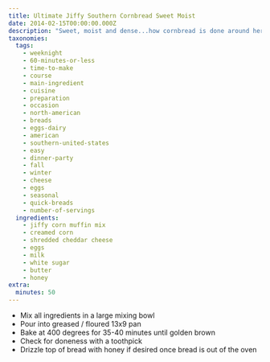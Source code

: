```yaml
---
title: Ultimate Jiffy Southern Cornbread Sweet Moist
date: 2014-02-15T00:00:00.000Z
description: "Sweet, moist and dense...how cornbread is done around here.  \r\ncan add a small can of jalapenos for spice, but i do not."
taxonomies:
  tags:
    - weeknight
    - 60-minutes-or-less
    - time-to-make
    - course
    - main-ingredient
    - cuisine
    - preparation
    - occasion
    - north-american
    - breads
    - eggs-dairy
    - american
    - southern-united-states
    - easy
    - dinner-party
    - fall
    - winter
    - cheese
    - eggs
    - seasonal
    - quick-breads
    - number-of-servings
  ingredients:
    - jiffy corn muffin mix
    - creamed corn
    - shredded cheddar cheese
    - eggs
    - milk
    - white sugar
    - butter
    - honey
extra:
  minutes: 50
---
```

 - Mix all ingredients in a large mixing bowl
 - Pour into greased / floured 13x9 pan
 - Bake at 400 degrees for 35-40 minutes until golden brown
 - Check for doneness with a toothpick
 - Drizzle top of bread with honey if desired once bread is out of the oven
